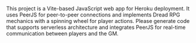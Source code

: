<!-- Use this file to provide workspace-specific custom instructions to Copilot. For more details, visit https://code.visualstudio.com/docs/copilot/copilot-customization#_use-a-githubcopilotinstructionsmd-file -->

This project is a Vite-based JavaScript web app for Heroku deployment. It uses PeerJS for peer-to-peer connections and implements Dread RPG mechanics with a spinning wheel for player actions. Please generate code that supports serverless architecture and integrates PeerJS for real-time communication between players and the GM.
